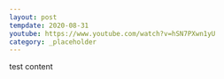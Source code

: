 ```yaml
---
layout: post
tempdate: 2020-08-31
youtube: https://www.youtube.com/watch?v=hSN7PXwn1yU
category: _placeholder
---
```

test content